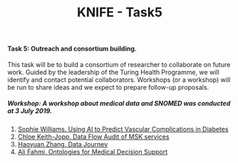 ﻿---
title: "KNIFE - Task5"
layout: textlay
excerpt: "KNIFE - Task5"
sitemap: false
permalink: /task5/
---



#### **Task 5: Outreach and consortium building.**

This task will be to build a consortium of researcher to collaborate on future work. Guided by the leadership of the Turing Health Programme, we will identify and contact potential collaborators. Workshops (or a workshop) will be run to share ideas and we expect to prepare follow-up proposals. 



##### **Workshop: A workshop about medical data and SNOMED was conducted at 3 July 2019.**
1. <a href='{{ site.url }}{{ site.baseurl }}/downloads/Sophie.pdf'> Sophie Williams. Using AI to Predict Vascular Complications in Diabetes</a>
2. <a href='{{ site.url }}{{ site.baseurl }}/downloads/Chloe.pdf'> Chloe Keith-Jopp. Data Flow Audit of MSK services</a>
3. <a href='{{ site.url }}{{ site.baseurl }}/downloads/Haoyuan.pdf'> Haoyuan Zhang. Data Journey</a>
4. <a href='{{ site.url }}{{ site.baseurl }}/downloads/Ali.pdf'> Ali Fahmi. Ontologies for Medical Decision Support</a>

